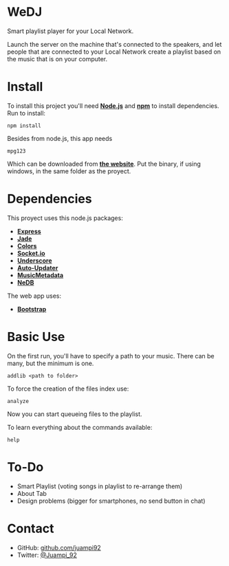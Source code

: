 WeDJ
====

Smart playlist player for your Local Network.

Launch the server on the machine that's connected to the speakers, and let people that are connected to your Local Network create a playlist based on the music that is on your computer.

Install
==================
To install this project you'll need [**Node.js**](http://nodejs.org/) and [**npm**](https://www.npmjs.org/) to install dependencies.
Run to install:

	npm install
Besides from node.js, this app needs

	mpg123
Which can be downloaded from [**the website**](http://www.mpg123.de/download.shtml).
Put the binary, if using windows, in the same folder as the proyect.

Dependencies
==================

This proyect uses this node.js packages:
  * [**Express**](http://expressjs.com/guide.html)
  * [**Jade**](http://jade-lang.com/)
  * [**Colors**](https://www.npmjs.org/package/colors)
  * [**Socket.io**](http://socket.io/)
  * [**Underscore**](http://underscorejs.org/)
  * [**Auto-Updater**](https://github.com/juampi92/auto-updater)
  * [**MusicMetadata**](https://github.com/leetreveil/musicmetadata)
  * [**NeDB**](https://github.com/louischatriot/nedb)

The web app uses:
  * [**Bootstrap**](http://getbootstrap.com/)

Basic Use
==================

On the first run, you'll have to specify a path to your music. There can be many, but the minimum is one.

	addlib <path to folder>

To force the creation of the files index use:

	analyze

Now you can start queueing files to the playlist.

To learn everything about the commands available:

	help

To-Do
==================
 * Smart Playlist (voting songs in playlist to re-arrange them)
 * About Tab
 * Design problems (bigger for smartphones, no send button in chat)

Contact
==================
 * GitHub: [github.com/juampi92](https://github.com/juampi92)
 * Twitter: [@Juampi_92](https://twitter.com/Juampi_92)
